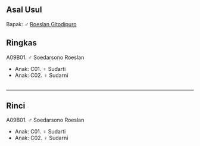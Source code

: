 ## Asal Usul

Bapak: ♂ [Roeslan Gitodipuro][up] 

## Ringkas

A09B01. ♂ Soedarsono Roeslan
	<br/>

*	Anak: C01. ♀ Sudarti
*	Anak: C02. ♀ Sudarni
	<br/><br/>

-- -- --

## Rinci

A09B01. ♂ Soedarsono Roeslan
	<br/>

*	Anak: C01. ♀ Sudarti
*	Anak: C02. ♀ Sudarni
	<br/><br/>

[up]: https://github.com/epsi-rns/gitodipuro/blob/master/tree/A09.md
